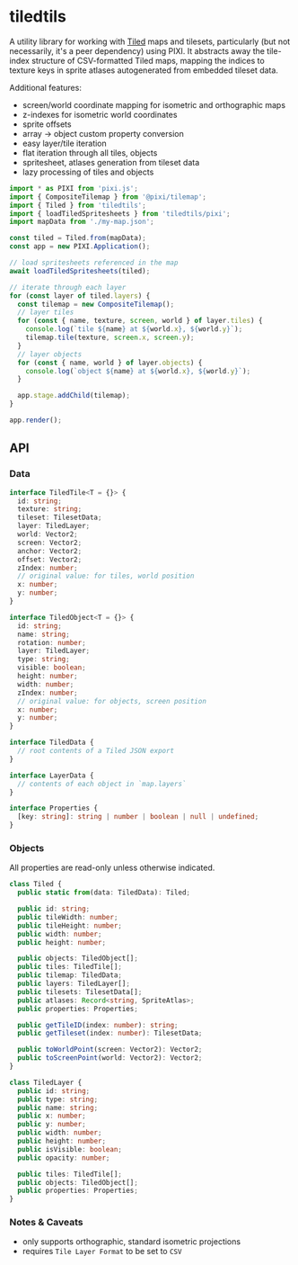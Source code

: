 # tiledtils

A utility library for working with [Tiled](https://www.mapeditor.org) maps and tilesets, particularly (but not necessarily, it's a peer dependency) using PIXI. It abstracts away the tile-index structure of CSV-formatted Tiled maps, mapping the indices to texture keys in sprite atlases autogenerated from embedded tileset data.

Additional features:

- screen/world coordinate mapping for isometric and orthographic maps
- z-indexes for isometric world coordinates
- sprite offsets
- array → object custom property conversion
- easy layer/tile iteration
- flat iteration through all tiles, objects
- spritesheet, atlases generation from tileset data
- lazy processing of tiles and objects

```ts
import * as PIXI from 'pixi.js';
import { CompositeTilemap } from '@pixi/tilemap';
import { Tiled } from 'tiledtils';
import { loadTiledSpritesheets } from 'tiledtils/pixi';
import mapData from './my-map.json';

const tiled = Tiled.from(mapData);
const app = new PIXI.Application();

// load spritesheets referenced in the map
await loadTiledSpritesheets(tiled);

// iterate through each layer
for (const layer of tiled.layers) {
  const tilemap = new CompositeTilemap();
  // layer tiles
  for (const { name, texture, screen, world } of layer.tiles) {
    console.log(`tile ${name} at ${world.x}, ${world.y}`);
    tilemap.tile(texture, screen.x, screen.y);
  }
  // layer objects
  for (const { name, world } of layer.objects) {
    console.log(`object ${name} at ${world.x}, ${world.y}`);
  }

  app.stage.addChild(tilemap);
}

app.render();
```

## API

### Data

```ts
interface TiledTile<T = {}> {
  id: string;
  texture: string;
  tileset: TilesetData;
  layer: TiledLayer;
  world: Vector2;
  screen: Vector2;
  anchor: Vector2;
  offset: Vector2;
  zIndex: number;
  // original value: for tiles, world position
  x: number;
  y: number;
}

interface TiledObject<T = {}> {
  id: string;
  name: string;
  rotation: number;
  layer: TiledLayer;
  type: string;
  visible: boolean;
  height: number;
  width: number;
  zIndex: number;
  // original value: for objects, screen position
  x: number;
  y: number;
}

interface TiledData {
  // root contents of a Tiled JSON export
}

interface LayerData {
  // contents of each object in `map.layers`
}

interface Properties {
  [key: string]: string | number | boolean | null | undefined;
}
```

### Objects

All properties are read-only unless otherwise indicated.

```ts
class Tiled {
  public static from(data: TiledData): Tiled;

  public id: string;
  public tileWidth: number;
  public tileHeight: number;
  public width: number;
  public height: number;

  public objects: TiledObject[];
  public tiles: TiledTile[];
  public tilemap: TiledData;
  public layers: TiledLayer[];
  public tilesets: TilesetData[];
  public atlases: Record<string, SpriteAtlas>;
  public properties: Properties;

  public getTileID(index: number): string;
  public getTileset(index: number): TilesetData;

  public toWorldPoint(screen: Vector2): Vector2;
  public toScreenPoint(world: Vector2): Vector2;
}

class TiledLayer {
  public id: string;
  public type: string;
  public name: string;
  public x: number;
  public y: number;
  public width: number;
  public height: number;
  public isVisible: boolean;
  public opacity: number;

  public tiles: TiledTile[];
  public objects: TiledObject[];
  public properties: Properties;
}
```

### Notes & Caveats

- only supports orthographic, standard isometric projections
- requires `Tile Layer Format` to be set to `CSV`

